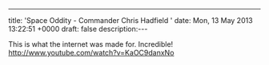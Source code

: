 ---
title: 'Space Oddity - Commander Chris Hadfield '
date: Mon, 13 May 2013 13:22:51 +0000
draft: false
description:---

This is what the internet was made for. Incredible! http://www.youtube.com/watch?v=KaOC9danxNo